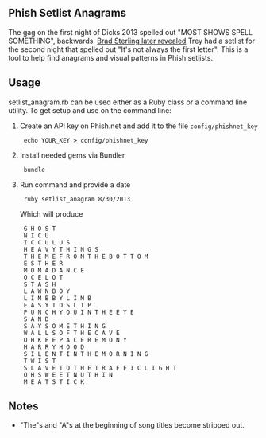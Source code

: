 ## Phish Setlist Anagrams

The gag on the first night of Dicks 2013 spelled out "MOST SHOWS SPELL SOMETHING", backwards.  [Brad Sterling later revealed](https://twitter.com/Phish_Forum/status/376135055040843776) Trey had a setlist for the second night that spelled out "It's not always the first letter".  This is a tool to help find anagrams and visual patterns in Phish setlists.

## Usage

setlist_anagram.rb can be used either as a Ruby class or a command line utility.  To get setup and use on the command line:

1. Create an API key on Phish.net and add it to the file `config/phishnet_key`

        echo YOUR_KEY > config/phishnet_key

2. Install needed gems via Bundler

        bundle

2. Run command and provide a date

        ruby setlist_anagram 8/30/2013
   
   Which will produce

        G H O S T
        N I C U
        I C C U L U S
        H E A V Y T H I N G S
        T H E M E F R O M T H E B O T T O M
        E S T H E R
        M O M A D A N C E
        O C E L O T
        S T A S H
        L A W N B O Y
        L I M B B Y L I M B
        E A S Y T O S L I P
        P U N C H Y O U I N T H E E Y E
        S A N D
        S A Y S O M E T H I N G
        W A L L S O F T H E C A V E
        O H K E E P A C E R E M O N Y
        H A R R Y H O O D
        S I L E N T I N T H E M O R N I N G
        T W I S T
        S L A V E T O T H E T R A F F I C L I G H T
        O H S W E E T N U T H I N
        M E A T S T I C K

## Notes

- "The"s and "A"s at the beginning of song titles become stripped out.
